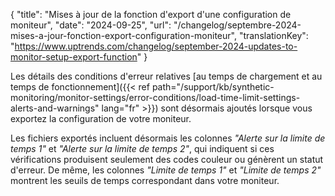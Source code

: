 {
"title": "Mises à jour de la fonction d'export d'une configuration de moniteur",
"date": "2024-09-25",
"url": "/changelog/septembre-2024-mises-a-jour-fonction-export-configuration-moniteur",
"translationKey": "https://www.uptrends.com/changelog/september-2024-updates-to-monitor-setup-export-function"
}

Les détails des conditions d'erreur relatives [au temps de chargement et au temps de fonctionnement]({{< ref path="/support/kb/synthetic-monitoring/monitor-settings/error-conditions/load-time-limit-settings-alerts-and-warnings" lang="fr" >}}) sont désormais ajoutés lorsque vous exportez la configuration de votre moniteur.

Les fichiers exportés incluent désormais les colonnes *"Alerte sur la limite de temps 1"* et *"Alerte sur la limite de temps 2"*, qui indiquent si ces vérifications produisent seulement des codes couleur ou génèrent un statut d'erreur. De même, les colonnes *"Limite de temps 1"* et *"Limite de temps 2"* montrent les seuils de temps correspondant dans votre moniteur.
